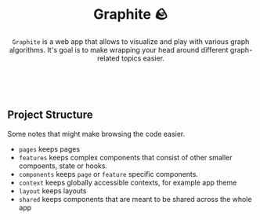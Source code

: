 <div align="center">
  
# Graphite 🪨
`Graphite` is a web app that allows to visualize and play with various graph algorithms. It's goal is to make wrapping your head around different graph-related topics easier.

</div>

<br/>
<br/>
<br/>

## Project Structure
Some notes that might make browsing the code easier.

- `pages` keeps pages
- `features` keeps complex components that consist of other smaller compoents, state or hooks.
- `components` keeps `page` or `feature` specific components.
- `context` keeps globally accessible contexts, for example app theme
- `layout` keeps layouts
- `shared` keeps components that are meant to be shared across the whole app
